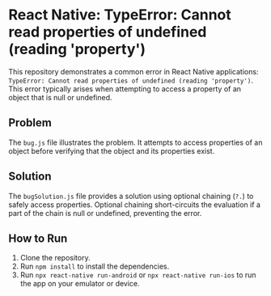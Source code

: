 # React Native: TypeError: Cannot read properties of undefined (reading 'property')

This repository demonstrates a common error in React Native applications: `TypeError: Cannot read properties of undefined (reading 'property')`.  This error typically arises when attempting to access a property of an object that is null or undefined.

## Problem
The `bug.js` file illustrates the problem.  It attempts to access properties of an object before verifying that the object and its properties exist.

## Solution
The `bugSolution.js` file provides a solution using optional chaining (`?.`) to safely access properties. Optional chaining short-circuits the evaluation if a part of the chain is null or undefined, preventing the error.

## How to Run
1. Clone the repository.
2. Run `npm install` to install the dependencies.
3. Run `npx react-native run-android` or `npx react-native run-ios` to run the app on your emulator or device. 